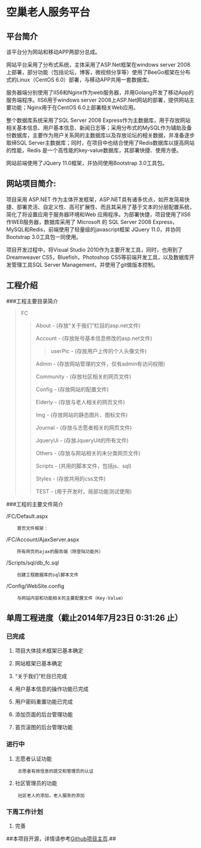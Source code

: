 ﻿空巢老人服务平台
================

平台简介
--------

该平台分为网站和移动APP两部分总成。

网站平台采用了分布式系统，主体采用了ASP.Net框架在windows server 2008 上部署，部分功能（包括论坛，博客，微视频分享等）使用了BeeGo框架在分布式的Linux（CentOS 6.0）部署，与移动APP共用一套数据库。

服务器端分别使用了IIS6和Nginx作为web服务器，并用Golang开发了移动App的服务端程序。IIS6用于windows server 2008上ASP.Net网站的部署，提供网站主要功能；Nginx用于在CentOS 6.0上部署相关Web应用。

整个数据库系统采用了SQL Server 2008 Express作为主数据库，用于存放网站相关基本信息、用户基本信息、新闻日志等；采用分布式的MySQL作为辅助及备份数据库，主要作为用户关系网的主数据库以及存放论坛的相关数据，并准备逐步取缔SQL Server主数据库；同时，在项目中也结合使用了Redis数据库以提高网站的性能，Redis 是一个高性能的key-value数据库，其部署快捷、使用方便。

网站前端使用了JQuery 11.0框架，并协同使用Bootstrap 3.0工具包。

网站项目简介:
-------------

项目采用 ASP.NET 作为主体开发框架，ASP.NET具有诸多优点，如开发简易快捷、部署灵活、自定义性、高可扩展性、而且其采用了基于文本的分层配置系统，简化了将设置应用于服务器环境和Web 应用程序。为部署快捷，项目使用了IIS6 作WEB服务器，数据库采用了 Microsoft 的 SQL Server 2008 Express，MySQL和Redis，前端使用了轻量级的javascript框架 JQuery 11.0，并协同Bootstrap 3.0工具包一同使用。

项目开发过程中，将Visual Studio 2010作为主要开发工具，同时，也用到了Dreamweaver CS5，Bluefish，Photoshop CS5等前端开发工具，以及数据库开发管理工具SQL Server Management，并使用了git做版本控制。


工程介绍
--------

###工程主要目录简介
> FC
>
> > About - (存放“关于我们”栏目的asp.net文件)
> >
> > Account - (存放账号基本信息修改的asp.net文件)
> >
> > > userPic - (存放用户上传的个人头像文件)
> >
> > Admin - (存放网站管理的文件，仅有admin有访问权限)
> >
> > Community - (存放社区相关的网页文件)
> >
> > Config - (存放网站的配置文件)
> >
> > Elderly - (存放与老人相关的网页文件)
> >
> > Img - (存放网站的静态图片、图标文件)
> >
> > Journal - (存放与志愿者相关的网页文件)
> >
> > JqueryUi - (存放JqueryUit的所有文件)
> >
> > Others - (存放与网站相关的未分类网页文件)
> >
> > Scripts - (共用的脚本文件，包括js、sql)
> >
> > Styles - (存放共用的css文件)
> >
> > TEST - (用于开发时，局部功能测试使用)

###工程的主要文件简介

/FC/Default.aspx

		首页文件框架：

/FC/Account/AjaxServer.aspx

		所有网页的ajax的服务端（除登陆功能外）

/Scripts/sql/db_fc.sql

		创建工程数据库的sql脚本文件

/Config/WebSite.config

		与网站内容和功能相关的主要配置文件（Key-Value）


单周工程进度（截止2014年7月23日 0:31:26 止）
----------------------------------------

### 已完成

1. 项目大体技术框架已基本确定

2. 网站框架已基本确定

3. “关于我们”栏目已完成

4. 用户基本信息的操作功能已完成

5. 用户密码重置功能已完成

6. 添加页面的后台管理功能

7. 首页滚图的后台管理功能


### 进行中

1. 志愿者认证功能
		
		志愿者有效信息的提交和管理员的认证

2. 社区管理员的功能
		
		社区老人的添加，老人服务的添加

### 下周工作计划

1. 完善


##本项目开源，详情请参考[Github项目主页](https://github.com/cjstudio/forElderly).##

